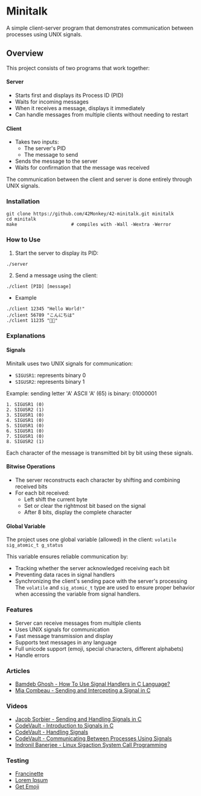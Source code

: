 # Minitalk

A simple client-server program that demonstrates communication between processes using UNIX signals.

## Overview

This project consists of two programs that work together:

#### Server
- Starts first and displays its Process ID (PID)
- Waits for incoming messages
- When it receives a message, displays it immediately
- Can handle messages from multiple clients without needing to restart

#### Client
- Takes two inputs:
  - The server's PID
  - The message to send
- Sends the message to the server
- Waits for confirmation that the message was received

The communication between the client and server is done entirely through UNIX signals.

### Installation
```
git clone https://github.com/42Monkey/42-minitalk.git minitalk
cd minitalk
make					# compiles with -Wall -Wextra -Werror
```

### How to Use
1. Start the server to display its PID:

```
./server
```

2. Send a message using the client:

```
./client [PID] [message]
```

- Example
```
./client 12345 "Hello World!"
./client 56789 "こんにちは"
./client 11235 "🍌🐵"
```

### Explanations

#### Signals
Minitalk uses two UNIX signals for communication:
- `SIGUSR1`: represents binary 0
- `SIGUSR2`: represents binary 1

Example: sending letter 'A'
ASCII 'A' (65) is binary: 01000001

```
1. SIGUSR1 (0)
2. SIGUSR2 (1)
3. SIGUSR1 (0)
4. SIGUSR1 (0)
5. SIGUSR1 (0)
6. SIGUSR1 (0)
7. SIGUSR1 (0)
8. SIGUSR2 (1)
```

Each character of the message is transmitted bit by bit using these signals.

#### Bitwise Operations
- The server reconstructs each character by shifting and combining received bits
- For each bit received:
  - Left shift the current byte
  - Set or clear the rightmost bit based on the signal
  - After 8 bits, display the complete character

#### Global Variable
The project uses one global variable (allowed) in the client: `volatile sig_atomic_t g_status`

This variable ensures reliable communication by:
- Tracking whether the server acknowledged receiving each bit
- Preventing data races in signal handlers
- Synchronizing the client's sending pace with the server's processing
The `volatile` and `sig_atomic_t` type are used to ensure proper behavior when accessing the variable from signal handlers.

### Features
- Server can receive messages from multiple clients
- Uses UNIX signals for communication
- Fast message transmission and display
- Supports text messages in any language
- Full unicode support (emoji, special characters, different alphabets)
- Handle errors

### Articles
- [Bamdeb Ghosh - How To Use Signal Handlers in C Language?](https://linuxhint.com/signal_handlers_c_programming_language/)
- [Mia Combeau - Sending and Intercepting a Signal in C](https://www.codequoi.com/en/sending-and-intercepting-a-signal-in-c/)

### Videos
- [Jacob Sorbier - Sending and Handling Signals in C](https://www.youtube.com/watch?v=83M5-NPDeWs)
- [CodeVault - Introduction to Signals in C](https://youtu.be/5We_HtLlAbs)
- [CodeVault - Handling Signals](https://www.youtube.com/watch?v=jF-1eFhyz1U)
- [CodeVault - Communicating Between Processes Using Signals](https://www.youtube.com/watch?v=PErrlOx3LYE)
- [Indronil Banerjee - Linux Sigaction System Call Programming](https://www.youtube.com/watch?v=_1TuZUbCnX0)

### Testing
- [Francinette](https://github.com/xicodomingues/francinette)
- [Lorem Ipsum](https://www.lipsum.com/)
- [Get Emoji](https://getemoji.com/)
